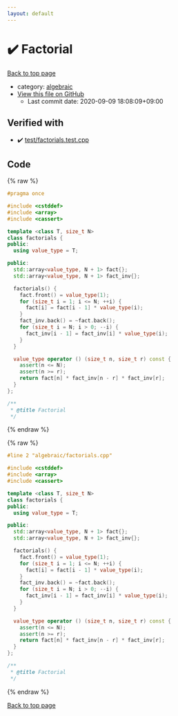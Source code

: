 ```yaml
---
layout: default
---
```


<!-- mathjax config similar to math.stackexchange -->
<script type="text/javascript" async
  src="https://cdnjs.cloudflare.com/ajax/libs/mathjax/2.7.5/MathJax.js?config=TeX-MML-AM_CHTML">
</script>
<script type="text/x-mathjax-config">
  MathJax.Hub.Config({
    TeX: { equationNumbers: { autoNumber: "AMS" }},
    tex2jax: {
      inlineMath: [ ['$','$'] ],
      processEscapes: true
    },
    "HTML-CSS": { matchFontHeight: false },
    displayAlign: "left",
    displayIndent: "2em"
  });
</script>

<script type="text/javascript" src="https://cdnjs.cloudflare.com/ajax/libs/jquery/3.4.1/jquery.min.js"></script>
<script src="https://cdn.jsdelivr.net/npm/jquery-balloon-js@1.1.2/jquery.balloon.min.js" integrity="sha256-ZEYs9VrgAeNuPvs15E39OsyOJaIkXEEt10fzxJ20+2I=" crossorigin="anonymous"></script>
<script type="text/javascript" src="../../assets/js/copy-button.js"></script>
<link rel="stylesheet" href="../../assets/css/copy-button.css" />


# :heavy_check_mark: Factorial

<a href="../../index.html">Back to top page</a>

* category: <a href="../../index.html#c7f6ad568392380a8f4b4cecbaccb64c">algebraic</a>
* <a href="{{ site.github.repository_url }}/blob/master/algebraic/factorials.cpp">View this file on GitHub</a>
    - Last commit date: 2020-09-09 18:08:09+09:00




## Verified with

* :heavy_check_mark: <a href="../../verify/test/factorials.test.cpp.html">test/factorials.test.cpp</a>


## Code

<a id="unbundled"></a>
{% raw %}
```cpp
#pragma once

#include <cstddef>
#include <array>
#include <cassert>

template <class T, size_t N>
class factorials {
public:
  using value_type = T;

public:
  std::array<value_type, N + 1> fact{};
  std::array<value_type, N + 1> fact_inv{};

  factorials() {
    fact.front() = value_type(1);
    for (size_t i = 1; i <= N; ++i) {
      fact[i] = fact[i - 1] * value_type(i);
    }
    fact_inv.back() = ~fact.back();
    for (size_t i = N; i > 0; --i) {
      fact_inv[i - 1] = fact_inv[i] * value_type(i);
    }
  }

  value_type operator () (size_t n, size_t r) const {
    assert(n <= N);
    assert(n >= r);
    return fact[n] * fact_inv[n - r] * fact_inv[r];
  }
};

/**
 * @title Factorial
 */
```
{% endraw %}

<a id="bundled"></a>
{% raw %}
```cpp
#line 2 "algebraic/factorials.cpp"

#include <cstddef>
#include <array>
#include <cassert>

template <class T, size_t N>
class factorials {
public:
  using value_type = T;

public:
  std::array<value_type, N + 1> fact{};
  std::array<value_type, N + 1> fact_inv{};

  factorials() {
    fact.front() = value_type(1);
    for (size_t i = 1; i <= N; ++i) {
      fact[i] = fact[i - 1] * value_type(i);
    }
    fact_inv.back() = ~fact.back();
    for (size_t i = N; i > 0; --i) {
      fact_inv[i - 1] = fact_inv[i] * value_type(i);
    }
  }

  value_type operator () (size_t n, size_t r) const {
    assert(n <= N);
    assert(n >= r);
    return fact[n] * fact_inv[n - r] * fact_inv[r];
  }
};

/**
 * @title Factorial
 */

```
{% endraw %}

<a href="../../index.html">Back to top page</a>

